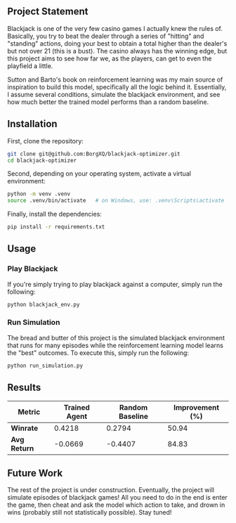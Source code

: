 ## Project Statement

Blackjack is one of the very few casino games I actually knew the rules of. Basically, you try to beat the dealer through a series of "hitting" and "standing" actions, doing your best to obtain a total higher than the dealer's but not over 21 (this is a bust). The casino always has the winning edge, but this project aims to see how far we, as the players, can get to even the playfield a little.

Sutton and Barto's book on reinforcement learning was my main source of inspiration to build this model, specifically all the logic behind it. Essentially, I assume several conditions, simulate the blackjack environment, and see how much better the trained model performs than a random baseline.

## Installation

First, clone the repository:

```bash
git clone git@github.com:BorgXQ/blackjack-optimizer.git
cd blackjack-optimizer
```
Second, depending on your operating system, activate a virtual environment:

```bash
python -m venv .venv
source .venv/bin/activate   # on Windows, use: .venv\Scripts\activate
```

Finally, install the dependencies:

```bash
pip install -r requirements.txt
```

## Usage

### Play Blackjack

If you're simply trying to play blackjack against a computer, simply run the following:

```bash
python blackjack_env.py
```

### Run Simulation

The bread and butter of this project is the simulated blackjack environment that runs for many episodes while the reinforcement learning model learns the "best" outcomes. To execute this, simply run the following:

```bash
python run_simulation.py
```

## Results

| **Metric** | **Trained Agent** | **Random Baseline** | **Improvement (%)** |
|-----------|------|-------------|---------|
| **Winrate** | 0.4218 | 0.2794 | 50.94 |
| **Avg Return** | -0.0669 | -0.4407 | 84.83 |

## Future Work

The rest of the project is under construction. Eventually, the project will simulate episodes of blackjack games! All you need to do in the end is enter the game, then cheat and ask the model which action to take, and drown in wins (probably still not statistically possible). Stay tuned!
